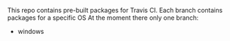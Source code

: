This repo contains pre-built packages for Travis CI.
Each branch contains packages for a specific OS
At the moment there only one branch:
 + windows
